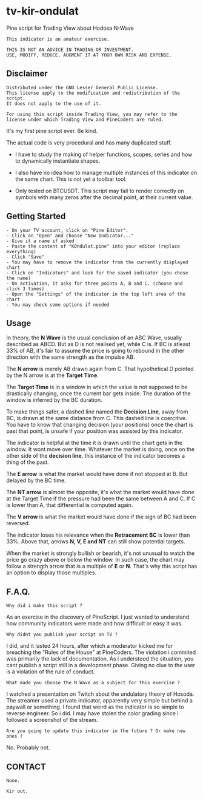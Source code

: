 # tv-kir-ondulat
Pine script for Trading View about Hodosa N-Wave

    This indicator is an amateur exercise. 

    THIS IS NOT AN ADVICE IN TRADING OR INVESTMENT. 
    USE, MODIFY, REDUCE, AUGMENT IT AT YOUR OWN RISK AND EXPENSE. 

## Disclaimer

    Distributed under the GNU Lesser General Public License. 
    This license apply to the modification and redistribution of the script. 
    It does not apply to the use of it. 
    
    For using this script inside Trading View, you may refer to the license under which Trading View and PineCoders are ruled. 


It's my first pine script ever. Be kind.

The actual code is very procedural and has many duplicated stuff. 

- I have to study the making of helper functions, scopes, series and how to dynamically instantiate shapes.

- I also have no idea how to manage multiple instances of this indicator on the same chart. This is not yet a toolbar tool.

- Only tested on BTCUSDT. This script may fail to render correctly on symbols with many zeros after the decimal point, at their current value.


## Getting Started

    - On your TV account, click on "Pine Editor".
    - Click on "Open" and choose "New Indicator..."
    - Give it a name if asked
    - Paste the content of "KOndulat.pine" into your editor (replace everything)
    - Click "Save"
    - You may have to remove the indicator from the currently displayed chart
    - Click on "Indicators" and look for the saved indicator (you chose the name)
    - On activation, it asks for three points A, B and C. (choose and click 3 times)
    - Open the "Settings" of the indicator in the top left area of the chart
    - You may check some options if needed


## Usage

In theory, the **N Wave** is the usual conclusion of an ABC Wave, usually described as ABCD. But as D is not realised yet, while C is.
If BC is atleast 33% of AB, it's fair to assume the price is going to rebound in the other direction with the same strength as the impulse AB. 

The **N arrow** is merely AB drawn again from C. 
That hypothetical D pointed by the N arrow is at the **Target Time**.

The **Target Time** is in a window in which the value is not supposed to be drastically changing, once the current bar gets inside. The duration of the window is inferred by the BC duration. 

To make things safer, a dashed line named the **Decision Line**, away from BC, is drawn at the same distance from C. This dashed line is coercitive. You have to know that changing decision (your positions) once the chart is past that point, is unsafe if your position was assisted by this indicator. 

The indicator is helpful at the time it is drawn until the chart gets in the window. It wont move over time. Whatever the market is doing, once on the other side of the **decision line**, this instance of the indicator becomes a thing of the past.

The **E arrow** is what the market would have done if not stopped at B. But delayed by the BC time. 

The **NT arrow** is almost the opposite, it's what the market would have done at the Target Time if the pressure had been the same between A and C. If C is lower than A, that differential is computed again. 

The **V arrow** is what the market would have done if the sign of BC had been reversed. 

The indicator loses his relevance when the **Retracement BC** is lower than 33%.
Above that, arrows **N, V, E and NT** can still show potential targets.

When the market is strongly bullish or bearish, it's not unusual to watch the price go crazy above or below the window. In such case, the chart may follow a strength arrow that is a multiple of **E** or **N**. That's why this script has an option to display those multiples. 


## F.A.Q.

    Why did i make this script ? 

As an exercise in the discovery of PineScript. I just wanted to understand how community indicators were made and how difficult or easy it was. 

    Why didnt you publish your script on TV ?

I did, and it lasted 24 hours, after which a moderator kicked me for breaching the "Rules of the House" at PineCoders. The violation i commited was primarily the lack of documentation. As i understood the situation, you cant publish a script still in a development phase. Giving no clue to the user is a violation of the rule of conduct. 

    What made you choose the N Wave as a subject for this exercise ?

I watched a presentation on Twitch about the undulatory theory of Hosoda. The streamer used a private indicator, apparently very simple but behind a paywall or something. I found that weird as the indicator is so simple to reverse engineer. So i did. I may have stolen the color grading since i followed a screenshot of the stream. 

    Are you going to update this indicator in the future ? Or make new ones ?

No. Probably not.


## CONTACT

    None.
    
    Kir out.